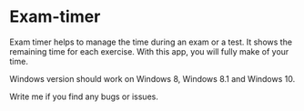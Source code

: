 # Exam-timer
Exam timer helps to manage the time during an exam or a test. It shows the remaining time for each exercise.
With this app, you will fully make of your time.

Windows version should work on Windows 8, Windows 8.1 and Windows 10.

Write me if you find any bugs or issues.
